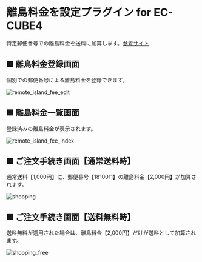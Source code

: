 # 離島料金を設定プラグイン for EC-CUBE4
特定郵便番号での離島料金を送料に加算します。[参考サイト](https://jum11.com/2020/12/27/ec-cube4-plugin-remoteisland-fee/)

## ■ 離島料金登録画面
個別での郵便番号による離島料金を登録できます。

![remote_island_fee_edit](https://user-images.githubusercontent.com/1879619/132855424-f2f9f7da-7781-4849-9d3f-a0a17b663371.png)

## ■ 離島料金一覧画面
登録済みの離島料金が表示されます。

![remote_island_fee_index](https://user-images.githubusercontent.com/1879619/132855530-977f2ea7-4365-4d44-b260-22d9e0a57eb5.png)

## ■ ご注文手続き画面【通常送料時】
通常送料【1,000円】に、郵便番号【1810011】の離島料金【2,000円】が加算されます。

![shopping](https://user-images.githubusercontent.com/1879619/132855574-2b5dd67b-d58c-4cd3-a660-5e959cb459b2.png)

## ■ ご注文手続き画面【送料無料時】
送料無料が適用された場合は、離島料金【2,000円】だけが送料として加算されます。

![shopping_free](https://user-images.githubusercontent.com/1879619/132855615-67a85ddf-f3e4-445f-bcc1-7be070213856.png)
